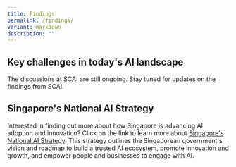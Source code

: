```yaml
---
title: Findings
permalink: /findings/
variant: markdown
description: ""
---
```

## Key challenges in today's AI landscape


The discussions at SCAI are still ongoing. Stay tuned for updates on the findings from SCAI.

## Singapore's National AI Strategy

Interested in finding out more about how Singapore is advancing AI adoption and innovation? Click on the link to learn more about [Singapore's National AI Strategy](https://www.smartnation.gov.sg/initiatives/artificial-intelligence/). This strategy outlines the Singaporean government's vision and roadmap to build a trusted AI ecosystem, promote innovation and growth, and empower people and businesses to engage with AI.